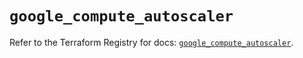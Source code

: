 # `google_compute_autoscaler`

Refer to the Terraform Registry for docs: [`google_compute_autoscaler`](https://registry.terraform.io/providers/hashicorp/google-beta/5.43.0/docs/resources/google_compute_autoscaler).
